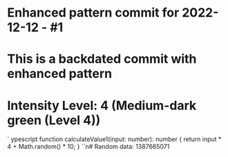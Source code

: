 ﻿# Enhanced pattern commit for 2022-12-12 - #1
# This is a backdated commit with enhanced pattern
# Intensity Level: 4 (Medium-dark green (Level 4))
`	ypescript
function calculateValue1(input: number): number {
    return input * 4 + Math.random() * 10;
}
``n# Random data: 1387665071


